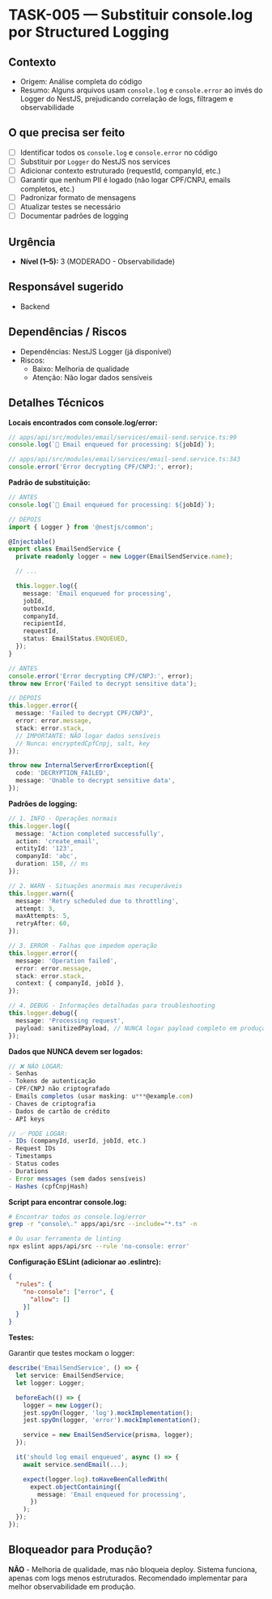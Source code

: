 # TASK-005 — Substituir console.log por Structured Logging

## Contexto
- Origem: Análise completa do código
- Resumo: Alguns arquivos usam `console.log` e `console.error` ao invés do Logger do NestJS, prejudicando correlação de logs, filtragem e observabilidade

## O que precisa ser feito
- [ ] Identificar todos os `console.log` e `console.error` no código
- [ ] Substituir por `Logger` do NestJS nos services
- [ ] Adicionar contexto estruturado (requestId, companyId, etc.)
- [ ] Garantir que nenhum PII é logado (não logar CPF/CNPJ, emails completos, etc.)
- [ ] Padronizar formato de mensagens
- [ ] Atualizar testes se necessário
- [ ] Documentar padrões de logging

## Urgência
- **Nível (1–5):** 3 (MODERADO - Observabilidade)

## Responsável sugerido
- Backend

## Dependências / Riscos
- Dependências: NestJS Logger (já disponível)
- Riscos:
  - Baixo: Melhoria de qualidade
  - Atenção: Não logar dados sensíveis

## Detalhes Técnicos

**Locais encontrados com console.log/error:**

```typescript
// apps/api/src/modules/email/services/email-send.service.ts:99
console.log(`📧 Email enqueued for processing: ${jobId}`);

// apps/api/src/modules/email/services/email-send.service.ts:343
console.error('Error decrypting CPF/CNPJ:', error);
```

**Padrão de substituição:**

```typescript
// ANTES
console.log(`📧 Email enqueued for processing: ${jobId}`);

// DEPOIS
import { Logger } from '@nestjs/common';

@Injectable()
export class EmailSendService {
  private readonly logger = new Logger(EmailSendService.name);

  // ...

  this.logger.log({
    message: 'Email enqueued for processing',
    jobId,
    outboxId,
    companyId,
    recipientId,
    requestId,
    status: EmailStatus.ENQUEUED,
  });
}
```

```typescript
// ANTES
console.error('Error decrypting CPF/CNPJ:', error);
throw new Error('Failed to decrypt sensitive data');

// DEPOIS
this.logger.error({
  message: 'Failed to decrypt CPF/CNPJ',
  error: error.message,
  stack: error.stack,
  // IMPORTANTE: NÃO logar dados sensíveis
  // Nunca: encryptedCpfCnpj, salt, key
});

throw new InternalServerErrorException({
  code: 'DECRYPTION_FAILED',
  message: 'Unable to decrypt sensitive data',
});
```

**Padrões de logging:**

```typescript
// 1. INFO - Operações normais
this.logger.log({
  message: 'Action completed successfully',
  action: 'create_email',
  entityId: '123',
  companyId: 'abc',
  duration: 150, // ms
});

// 2. WARN - Situações anormais mas recuperáveis
this.logger.warn({
  message: 'Retry scheduled due to throttling',
  attempt: 3,
  maxAttempts: 5,
  retryAfter: 60,
});

// 3. ERROR - Falhas que impedem operação
this.logger.error({
  message: 'Operation failed',
  error: error.message,
  stack: error.stack,
  context: { companyId, jobId },
});

// 4. DEBUG - Informações detalhadas para troubleshooting
this.logger.debug({
  message: 'Processing request',
  payload: sanitizedPayload, // NUNCA logar payload completo em produção
});
```

**Dados que NUNCA devem ser logados:**

```typescript
// ❌ NÃO LOGAR:
- Senhas
- Tokens de autenticação
- CPF/CNPJ não criptografado
- Emails completos (usar masking: u***@example.com)
- Chaves de criptografia
- Dados de cartão de crédito
- API keys

// ✅ PODE LOGAR:
- IDs (companyId, userId, jobId, etc.)
- Request IDs
- Timestamps
- Status codes
- Durations
- Error messages (sem dados sensíveis)
- Hashes (cpfCnpjHash)
```

**Script para encontrar console.log:**

```bash
# Encontrar todos os console.log/error
grep -r "console\." apps/api/src --include="*.ts" -n

# Ou usar ferramenta de linting
npx eslint apps/api/src --rule 'no-console: error'
```

**Configuração ESLint (adicionar ao .eslintrc):**

```json
{
  "rules": {
    "no-console": ["error", {
      "allow": []
    }]
  }
}
```

**Testes:**

Garantir que testes mockam o logger:

```typescript
describe('EmailSendService', () => {
  let service: EmailSendService;
  let logger: Logger;

  beforeEach(() => {
    logger = new Logger();
    jest.spyOn(logger, 'log').mockImplementation();
    jest.spyOn(logger, 'error').mockImplementation();

    service = new EmailSendService(prisma, logger);
  });

  it('should log email enqueued', async () => {
    await service.sendEmail(...);

    expect(logger.log).toHaveBeenCalledWith(
      expect.objectContaining({
        message: 'Email enqueued for processing',
      })
    );
  });
});
```

## Bloqueador para Produção?
**NÃO** - Melhoria de qualidade, mas não bloqueia deploy. Sistema funciona, apenas com logs menos estruturados. Recomendado implementar para melhor observabilidade em produção.
